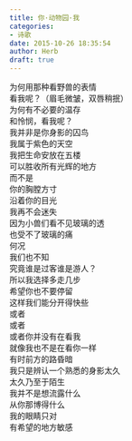 ```yaml
---  
title: 你·动物园·我  
categories:  
- 诗歌  
date: 2015-10-26 18:35:54  
author: Herb  
draft: true
---  
```

为何用那种看野兽的表情  
看我呢？（眉毛微皱，双唇稍抿）  
为何有不必要的温存  
和怜悯，看我呢？  
我并非是你身影的囚鸟  
我属于紫色的天空    
我把生命安放在五楼  
可以胜收所有光辉的地方  
而不是  
你的胸膛方寸    
沿着你的目光  
我再不会迷失  
因为小兽们看不见玻璃的透  
也受不了玻璃的痛  
何况  
我们也不知  
究竟谁是过客谁是游人？    
所以我选择多走几步  
希望你也不要停留  
这样我们能分开得快些    
或者  
或者  
或者你并没有在看我  
就像我也不是在看你一样  
有时前方的路昏暗  
我只是辨认一个熟悉的身影太久  
太久乃至于陌生    
我并不是想流露什么  
从你那博得什么  
我的眼睛只对  
有希望的地方敏感  
